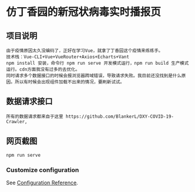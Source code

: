 # 仿丁香园的新冠状病毒实时播报页

## 项目说明
```
由于疫情原因太久没编码了，正好在学习Vue，就拿了丁香园这个疫情来练练手。
技术栈：Vue-CLI+Vue+VueRouter+Axios+Echarts+Vant
npm install 安装，命令行 npm run serve 开发模式运行，npm run build 生产模式运行。cdn方面我没有过多的去优化。
同时请求多个数据接口的时候会报浏览器跨域错误，导致请求失败。我目前还没找到是什么原因。所以有时候会出现组件加载不出来的情况，要刷新试试。
```

## 数据请求接口
```
所有的数据请求都来自于这里 https://github.com/BlankerL/DXY-COVID-19-Crawler,
```
## 网页截图
```
npm run serve
```

### Customize configuration
See [Configuration Reference](https://cli.vuejs.org/config/).
